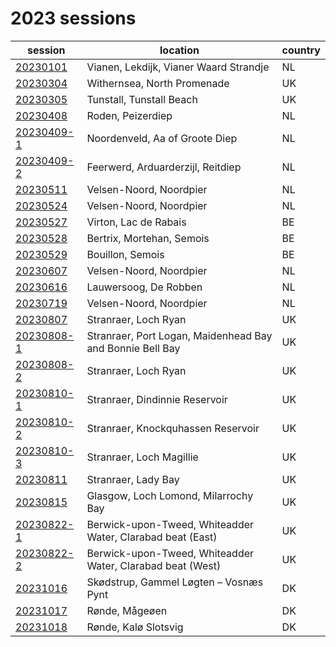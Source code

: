 # 2023 sessions

| session | location | country |
|---|---|---|
| [20230101]() | Vianen, Lekdijk, Vianer Waard Strandje | NL |
| [20230304]() | Withernsea, North Promenade | UK |
| [20230305]() | Tunstall, Tunstall Beach | UK |
| [20230408]() | Roden, Peizerdiep | NL |
| [20230409-1]() | Noordenveld, Aa of Groote Diep | NL |
| [20230409-2]() | Feerwerd, Arduarderzijl, Reitdiep | NL |
| [20230511]() | Velsen-Noord, Noordpier | NL |
| [20230524]() | Velsen-Noord, Noordpier | NL |
| [20230527]() | Virton, Lac de Rabais | BE |
| [20230528]() | Bertrix, Mortehan, Semois | BE |
| [20230529]() | Bouillon, Semois | BE |
| [20230607]() | Velsen-Noord, Noordpier | NL |
| [20230616]() | Lauwersoog, De Robben | NL |
| [20230719]() | Velsen-Noord, Noordpier | NL |
| [20230807]() | Stranraer, Loch Ryan | UK |
| [20230808-1]() | Stranraer, Port Logan, Maidenhead Bay and Bonnie Bell Bay | UK |
| [20230808-2]() | Stranraer, Loch Ryan | UK |
| [20230810-1]() | Stranraer, Dindinnie Reservoir | UK |
| [20230810-2]() | Stranraer, Knockquhassen Reservoir | UK |
| [20230810-3]() | Stranraer, Loch Magillie | UK |
| [20230811]() | Stranraer, Lady Bay | UK |
| [20230815]() | Glasgow, Loch Lomond, Milarrochy Bay | UK |
| [20230822-1]() | Berwick-upon-Tweed, Whiteadder Water, Clarabad beat (East) | UK |
| [20230822-2]() | Berwick-upon-Tweed, Whiteadder Water, Clarabad beat (West) | UK |
| [20231016]() | Skødstrup, Gammel Løgten – Vosnæs Pynt | DK |
| [20231017]() | Rønde, Mågeøen | DK |
| [20231018]() | Rønde, Kalø Slotsvig | DK |
